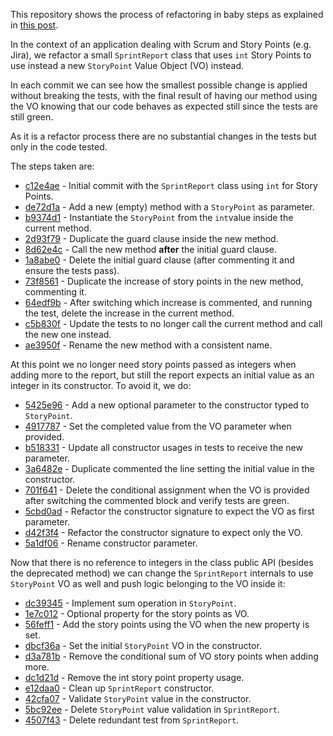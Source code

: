 This repository shows the process of refactoring in baby steps as explained in [this post](https://dev.to/xoubaman/refactoring-with-baby-steps-3mgg).

In the context of an application dealing with Scrum and Story Points (e.g. Jira), we refactor a small `SprintReport`
class that uses `int` Story Points to use instead a new `StoryPoint` Value Object (VO) instead.

In each commit we can see how the smallest possible change is applied without breaking the tests, with the final result
of having our method using the VO knowing that our code behaves as expected still since the tests are still green.

As it is a refactor process there are no substantial changes in the tests but only in the code tested.

The steps taken are:

* [c12e4ae](https://github.com/xoubaman/refactoring-with-baby-steps/commit/c12e4ae630d12f5f6ae19b557a6f7270e6834204) - Initial commit with the `SprintReport` class using `int` for Story Points.
* [de72d1a](https://github.com/xoubaman/refactoring-with-baby-steps/commit/de72d1a7d731178a6f06fdb3753cb6467d5b4158) - Add a new (empty) method with a `StoryPoint` as parameter.
* [b9374d1](https://github.com/xoubaman/refactoring-with-baby-steps/commit/b9374d12b9f4b4aeeb561814beeca917c736159c) - Instantiate the `StoryPoint` from the `int`value inside the current method.
* [2d93f79](https://github.com/xoubaman/refactoring-with-baby-steps/commit/2d93f796f7484ba4bd223f50c826665ce043fe5d) - Duplicate the guard clause inside the new method.
* [8d62e4c](https://github.com/xoubaman/refactoring-with-baby-steps/commit/8d62e4c15f847de7fb56af3d2b676debb49193b2) - Call the new method **after** the initial guard clause.
* [1a8abe0](https://github.com/xoubaman/refactoring-with-baby-steps/commit/1a8abe04295537362086c381fb1bcb920f300dec) - Delete the initial guard clause (after commenting it and ensure the tests pass).
* [73f8561](https://github.com/xoubaman/refactoring-with-baby-steps/commit/73f8561408b1c44697832f9aec8d109c403f006f) - Duplicate the increase of story points in the new method, commenting it.
* [64edf9b](https://github.com/xoubaman/refactoring-with-baby-steps/commit/64edf9be15f42f02fc0f97fa617960656965d28f) - After switching which increase is commented, and running the test, delete the increase in the current method.
* [c5b830f](https://github.com/xoubaman/refactoring-with-baby-steps/commit/c5b830f34397b407c7251ac662468dbfe2881e21) - Update the tests to no longer call the current method and call the new one instead.
* [ae3950f](https://github.com/xoubaman/refactoring-with-baby-steps/commit/ae3950fde162a20c537dd6b8bebba71f76c71146) - Rename the new method with a consistent name.

At this point we no longer need story points passed as integers when adding more to the report, but still the report expects an initial value as an integer in its constructor. To avoid it, we do:

* [5425e96](https://github.com/xoubaman/refactoring-with-baby-steps/commit/5425e96fe8c41e6519e4d648508d8f2a048e7961) - Add a new optional parameter to the constructor typed to `StoryPoint`.
* [4917787](https://github.com/xoubaman/refactoring-with-baby-steps/commit/49177871ee076fd716bd046f01b0c9c0e89d5443) - Set the completed value from the VO parameter when provided.
* [b518331](https://github.com/xoubaman/refactoring-with-baby-steps/commit/b518331f6b0425fe1e849aa7f8293ce5d5d5fb38) - Update all constructor usages in tests to receive the new parameter.
* [3a6482e](https://github.com/xoubaman/refactoring-with-baby-steps/commit/3a6482edcc74e6c888b47fe9464f6421ff4a438b) - Duplicate commented the line setting the initial value in the constructor.
* [701f641](https://github.com/xoubaman/refactoring-with-baby-steps/commit/701f641ab8834be31ba516800a0050957e3f8210) - Delete the conditional assignment when the VO is provided after switching the commented block and verify tests are green.
* [5cbd0ad](https://github.com/xoubaman/refactoring-with-baby-steps/commit/5cbd0adaf1c3769fbeb2f48af5891ae8d7c0e5b2) - Refactor the constructor signature to expect the VO as first parameter.
* [d42f3f4](https://github.com/xoubaman/refactoring-with-baby-steps/commit/d42f3f4ec69af1ed02dede24dcedee76dfaa3296) - Refactor the constructor signature to expect only the VO.
* [5a1df06](https://github.com/xoubaman/refactoring-with-baby-steps/commit/5a1df0661700deffc96f8e9b418de5d9fdd79644) - Rename constructor parameter.

Now that there is no reference to integers in the class public API (besides the deprecated method) we can change the `SprintReport` internals to use `StoryPoint` VO as well and push logic belonging to the VO inside it:

* [dc39345](https://github.com/xoubaman/refactoring-with-baby-steps/commit/dc393455221e4ca4fd18e82596171f19ff2b0e8d) - Implement sum operation in `StoryPoint`.
* [1e7c012](https://github.com/xoubaman/refactoring-with-baby-steps/commit/1e7c0129cac264959dd82cdf261a3f6e7522125f) - Optional property for the story points as VO.
* [56feff1](https://github.com/xoubaman/refactoring-with-baby-steps/commit/56feff184678d816a6067c63fd02be45999008dd) - Add the story points using the VO when the new property is set.
* [dbcf36a](https://github.com/xoubaman/refactoring-with-baby-steps/commit/dbcf36a78a333ae84ac26c0c2e5b9fda4550416a) - Set the initial `StoryPoint` VO in the constructor.
* [d3a781b](https://github.com/xoubaman/refactoring-with-baby-steps/commit/d3a781b99f50cf0f25e2f130e3b798445ec61766) - Remove the conditional sum of VO story points when adding more.
* [dc1d21d](https://github.com/xoubaman/refactoring-with-baby-steps/commit/dc1d21db58f8cc730f1cba16c7e8cc5fb55a8fbb) - Remove the int story point property usage.
* [e12daa0](https://github.com/xoubaman/refactoring-with-baby-steps/commit/e12daa06fbb76e8b060f32f4e75f2e8c1dd59dc2) - Clean up `SprintReport` constructor.
* [42cfa07](https://github.com/xoubaman/refactoring-with-baby-steps/commit/42cfa07b09d55baf4aa0649ecec703a958b762f7) - Validate `StoryPoint` value in the constructor.
* [5bc92ee](https://github.com/xoubaman/refactoring-with-baby-steps/commit/5bc92ee3226d1eaf2a5d57d21880eab9642ec823) - Delete `StoryPoint` value validation in `SprintReport`.
* [4507f43](https://github.com/xoubaman/refactoring-with-baby-steps/commit/4507f43c8984cc6519f92413a3a72b3549cf9605) - Delete redundant test from `SprintReport`.




